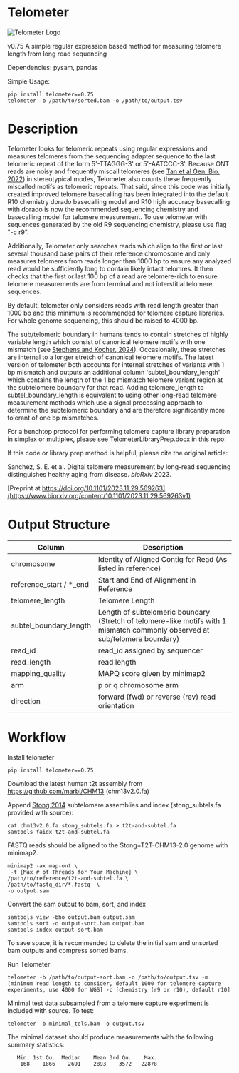 # Telometer

![Telometer Logo](https://i.imgur.com/te0QfrR.png)

v0.75
A simple regular expression based method for measuring telomere length from long read sequencing

Dependencies: pysam, pandas

Simple Usage: 
```
pip install telometer==0.75
telometer -b /path/to/sorted.bam -o /path/to/output.tsv
```
# Description

Telometer looks for telomeric repeats using regular expressions and measures telomeres from the sequencing adapter sequence to the last telomeric repeat of the form 5'-TTAGGG-3' or 5'-AATCCC-3'.
Because ONT reads are noisy and frequently miscall telomeres (see [Tan et al Gen. Bio. 2022](https://genomebiology.biomedcentral.com/articles/10.1186/s13059-022-02751-6)) in stereotypical modes, Telometer also counts these frequently miscalled motifs as telomeric repeats. That said, since this code was initially created improved telomere basecalling has been integrated into the default R10 chemistry dorado basecalling model and R10 high accuracy basecalling with dorado is now the recommended sequencing chemistry and basecalling model for telomere measurement. To use telometer with sequences generated by the old R9 sequencing chemistry, please use flag "-c r9".

Additionally, Telometer only searches reads which align to the first or last several thousand base pairs of their reference chromosome and only measures telomeres from reads longer than 1000 bp to ensure any analyzed read would be sufficiently long to contain likely intact telomres. It then checks that the first or last 100 bp of a read are telomere-rich to ensure telomere measurements are from terminal and not interstitial telomere sequences.

By default, telometer only considers reads with read length greater than 1000 bp and this minimum is recommended for telomere capture libraries. For whole genome sequencing, this should be raised to 4000 bp.

The sub/telomeric boundary in humans tends to contain stretches of highly variable length which consist of canonical telomere motifs with one mismatch (see [Stephens and Kocher, 2024](https://link.springer.com/article/10.1186/s12859-024-05807-5)). Occasionally, these stretches are internal to a longer stretch of canonical telomere motifs. The latest version of telometer both accounts for internal stretches of variants with 1 bp mismatch and outputs an additional column 'subtel_boundary_length' which contains the length of the 1 bp mismatch telomere variant region at the subtelomere boundary for that read. Adding telomere_length to subtel_boundary_length is equivalent to using other long-read telomere measurement methods which use a signal processing approach to determine the subtelomeric boundary and are therefore significantly more tolerant of one bp mismatches. 

For a benchtop protocol for performing telomere capture library preparation in simplex or multiplex, please see TelometerLibraryPrep.docx in this repo. 

If this code or library prep method is helpful, please cite the original article:

Sanchez, S. E. et al. Digital telomere measurement by long-read sequencing distinguishes healthy aging from disease. _bioRxiv_ 2023.

[Preprint at https://doi.org/10.1101/2023.11.29.569263](https://www.biorxiv.org/content/10.1101/2023.11.29.569263v1)

# Output Structure

| Column   | Description |
| -------- | ------- |
| chromosome | Identity of Aligned Contig for Read (As listed in reference)    |
| reference_start / *_end | Start and End of Alignment in Reference     |
| telomere_length    | Telomere Length    |
| subtel_boundary_length| Length of subtelomeric boundary (Stretch of telomere-like motifs with 1 mismatch commonly observed at sub/telomere boundary) |
| read_id| read_id assigned by sequencer |
| read_length | read length |
| mapping_quality| MAPQ score given by minimap2 |
| arm | p or q chromosome arm |
| direction| forward (fwd) or reverse (rev) read orientation |

# Workflow

Install telometer
```
pip install telometer==0.75
```

Download the latest human t2t assembly from https://github.com/marbl/CHM13 (chm13v2.0.fa)

Append [Stong 2014](https://pubmed.ncbi.nlm.nih.gov/24676094/) subtelomere assemblies and index (stong_subtels.fa provided with source):
```
cat chm13v2.0.fa stong_subtels.fa > t2t-and-subtel.fa
samtools faidx t2t-and-subtel.fa
```

FASTQ reads should be aligned to the Stong+T2T-CHM13-2.0 genome with minimap2.   

```
minimap2 -ax map-ont \
 -t [Max # of Threads for Your Machine] \ 
/path/to/reference/t2t-and-subtel.fa \
/path/to/fastq_dir/*.fastq  \
-o output.sam
```
Convert the sam output to bam, sort, and index

```
samtools view -bho output.bam output.sam
samtools sort -o output-sort.bam output.bam
samtools index output-sort.bam
```

To save space, it is recommended to delete the initial sam and unsorted bam outputs and compress sorted bams. 

Run Telometer

```
telometer -b /path/to/output-sort.bam -o /path/to/output.tsv -m [minimum read length to consider, default 1000 for telomere capture experiments, use 4000 for WGS] -c [chemistry (r9 or r10), default r10]
```
Minimal test data subsampled from a telomere capture experiment is included with source. To test:

```
telometer -b minimal_tels.bam -o output.tsv 
```
The minimal dataset should produce measurements with the following summary statistics: 
```
   Min. 1st Qu.  Median    Mean 3rd Qu.    Max. 
    168    1866    2691    2893    3572   22878 
```



